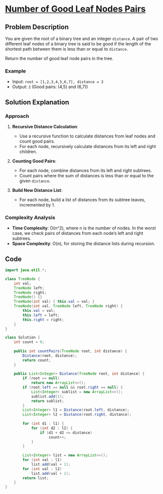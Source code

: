 # [Number of Good Leaf Nodes Pairs](https://leetcode.com/problems/number-of-good-leaf-nodes-pairs/description/?envType=daily-question&envId=2024-07-18)

## Problem Description
You are given the root of a binary tree and an integer `distance`. A pair of two different leaf nodes of a binary tree is said to be good if the length of the shortest path between them is less than or equal to `distance`.

Return the number of good leaf node pairs in the tree.

### Example
- Input: `root = [1,2,3,4,5,6,7], distance = 3`
- Output: `2` (Good pairs: (4,5) and (6,7))

## Solution Explanation

### Approach
1. **Recursive Distance Calculation**:
   - Use a recursive function to calculate distances from leaf nodes and count good pairs.
   - For each node, recursively calculate distances from its left and right children.

2. **Counting Good Pairs**:
   - For each node, combine distances from its left and right subtrees.
   - Count pairs where the sum of distances is less than or equal to the given `distance`.

3. **Build New Distance List**:
   - For each node, build a list of distances from its subtree leaves, incremented by 1.

### Complexity Analysis
- **Time Complexity**: O(n^2), where n is the number of nodes. In the worst case, we check pairs of distances from each node’s left and right subtrees.
- **Space Complexity**: O(n), for storing the distance lists during recursion.

## Code
```java
import java.util.*;

class TreeNode {
    int val;
    TreeNode left;
    TreeNode right;
    TreeNode() {}
    TreeNode(int val) { this.val = val; }
    TreeNode(int val, TreeNode left, TreeNode right) {
        this.val = val;
        this.left = left;
        this.right = right;
    }
}

class Solution {
    int count = 0;
    
    public int countPairs(TreeNode root, int distance) {
        Distance(root, distance);
        return count;
    }
    
    public List<Integer> Distance(TreeNode root, int distance) {
        if (root == null)
            return new ArrayList<>();
        if (root.left == null && root.right == null) {
            List<Integer> sublist = new ArrayList<>();
            sublist.add(1);
            return sublist;
        }
        List<Integer> l1 = Distance(root.left, distance);
        List<Integer> l2 = Distance(root.right, distance);
        
        for (int d1 : l1) {
            for (int d2 : l2) {
                if (d1 + d2 <= distance)
                    count++;
            }
        }
        
        List<Integer> list = new ArrayList<>();
        for (int val : l1)
            list.add(val + 1);
        for (int val : l2)
            list.add(val + 1);
        return list;
    }
}
